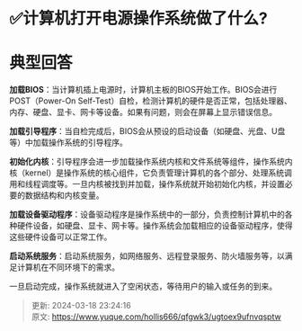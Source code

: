 # ✅计算机打开电源操作系统做了什么?

# 典型回答


**加载BIOS**：当计算机插上电源时，计算机主板的BIOS开始工作。BIOS会进行POST（Power-On Self-Test）自检，检测计算机的硬件是否正常，包括处理器、内存、硬盘、显卡、网卡等设备。如果有问题，则会在屏幕上显示错误信息。



**加载引导程序**：当自检完成后，BIOS会从预设的启动设备（如硬盘、光盘、U盘等）中加载操作系统的引导程序。



**初始化内核**：引导程序会进一步加载操作系统内核和文件系统等组件，操作系统内核（kernel）是操作系统的核心组件，它负责管理计算机的各个部分、处理系统调用和线程调度等。一旦内核被找到并加载，操作系统就开始初始化内核，并设置必要的数据结构和内核变量。



**加载设备驱动程序**：设备驱动程序是操作系统中的一部分，负责控制计算机中的各种硬件设备，如硬盘、显卡、网卡等。操作系统会加载相应的设备驱动程序，使得这些硬件设备可以正常工作。



**启动系统服务**：启动系统服务，如网络服务、远程登录服务、防火墙服务等，以满足计算机在不同环境下的需求。



一旦启动完成，操作系统就进入了空闲状态，等待用户的输入或任务的到来。



> 更新: 2024-03-18 23:24:16  
> 原文: <https://www.yuque.com/hollis666/qfgwk3/ugtoex9ufnvqsptw>